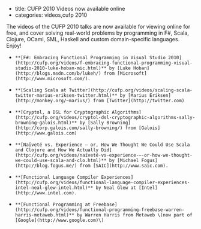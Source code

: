 - title: CUFP 2010 Videos now available online
- categories: videos,cufp 2010

The videos of the CUFP 2010 talks are now available for viewing online for free, and cover solving real-world problems by programming in F#, Scala, Clojure, OCaml, SML, Haskell and custom domain-specific languages.  Enjoy!

+     **[F#: Embracing Functional Programming in Visual Studio 2010](http://cufp.org/videos/f-embracing-functional-programming-visual-studio-2010-luke-hoban-mic.html)** by [Luke Hoban](http://blogs.msdn.com/b/lukeh/) from [Microsoft](http://www.microsoft.com/).

+     **[Scaling Scala at Twitter](http://cufp.org/videos/scaling-scala-twitter-marius-eriksen-twitter.html)** by [Marius Eriksen](http://monkey.org/~marius/) from [Twitter](http://twitter.com)

+     **[Cryptol, a DSL for Cryptographic Algorithms](http://cufp.org/videos/cryptol-dsl-cryptographic-algorithms-sally-browning-galois.html)** by [Sally Browning](http://corp.galois.com/sally-browning/) from [Galois](http://www.galois.com)

+     **[Naïveté vs. Experience – or, How We Thought We Could Use Scala and Clojure and How We Actually Did](http://cufp.org/videos/naïveté-vs-experience-–-or-how-we-thought-we-could-use-scala-and-clo.html)** by [Michael Fogus](http://blog.fogus.me/) from [SAIC](http://www.saic.com).

+     **[Functional Language Compiler Experiences](http://cufp.org/videos/functional-language-compiler-experiences-intel-neal-glew-intel.html)** by Neal Glew at [Intel](http://www.intel.com).

+     **[Functional Programming at Freebase](http://cufp.org/videos/functional-programming-freebase-warren-harris-metaweb.html)** by Warren Harris from Metaweb \(now part of [Google](http://www.google.com)\)

